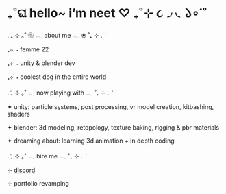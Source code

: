 # ₊˚ଘ hello~ i’m neet ♡ ₊˚⊹ ૮◞  ◟𑁬∘˙˚

. ݁₊ ⊹ ｡˚ ❀ 𓂃 about me 𓂃 ❀ ˚₊ ⊹ . ݁  

₊⊹ ࣪ ˖ femme 22 

₊⊹ ࣪ ˖ unity & blender dev

₊⊹ ࣪ ˖ coolest dog in the entire world

. ݁₊ ⊹ ｡˚  𓂃 now playing with 𓂃  ˚₊ ⊹ . ݁  

✦ unity: particle systems, post processing, vr model creation, kitbashing, shaders

✦ blender: 3d modeling, retopology, texture baking, rigging & pbr materials

✦ dreaming about: learning 3d animation + in depth coding 

. ݁₊ ⊹ ｡˚  𓂃 hire me 𓂃  ˚₊ ⊹ . ݁  

[⊹ discord](https://discord.app.com/users/848978363883454494) 

⊹ portfolio revamping
